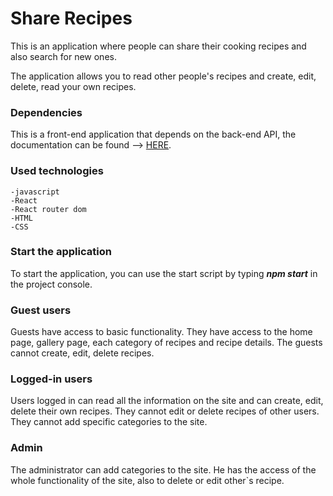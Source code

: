 # Share Recipes

This is an application where people can share their cooking recipes and also search for new ones.

The application allows you to read other people's recipes and create, edit, delete, read your own recipes.

### Dependencies

This is a front-end application that depends on the back-end API, the documentation can be found --> [HERE](https://github.com/Kalin-Konstantinov/server.git).

### Used technologies

    -javascript
    -React
    -React router dom
    -HTML
    -CSS

### Start the application

To start the application, you can use the start script by typing ***npm start*** in the project console.

### Guest users

Guests have access to basic functionality.
They have access to the home page, gallery page, each category of recipes and recipe details. The guests cannot create, edit, delete recipes.

### Logged-in users

Users logged in can read all the information on the site and can create, edit, delete their own recipes. They cannot edit or delete recipes of other users. They cannot add specific categories to the site.

### Admin

The administrator can add categories to the site. He has the access of the whole functionality of the site, also to delete or edit other`s recipe.